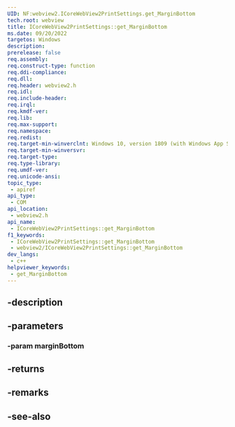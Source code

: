 ```yaml
---
UID: NF:webview2.ICoreWebView2PrintSettings.get_MarginBottom
tech.root: webview
title: ICoreWebView2PrintSettings::get_MarginBottom
ms.date: 09/20/2022
targetos: Windows
description: 
prerelease: false
req.assembly: 
req.construct-type: function
req.ddi-compliance: 
req.dll: 
req.header: webview2.h
req.idl: 
req.include-header: 
req.irql: 
req.kmdf-ver: 
req.lib: 
req.max-support: 
req.namespace: 
req.redist: 
req.target-min-winverclnt: Windows 10, version 1809 (with Windows App SDK 1.1 or later)
req.target-min-winversvr: 
req.target-type: 
req.type-library: 
req.umdf-ver: 
req.unicode-ansi: 
topic_type:
 - apiref
api_type:
 - COM
api_location:
 - webview2.h
api_name:
 - ICoreWebView2PrintSettings::get_MarginBottom
f1_keywords:
 - ICoreWebView2PrintSettings::get_MarginBottom
 - webview2/ICoreWebView2PrintSettings::get_MarginBottom
dev_langs:
 - c++
helpviewer_keywords:
 - get_MarginBottom
---
```


## -description

## -parameters

### -param marginBottom

## -returns

## -remarks

## -see-also

